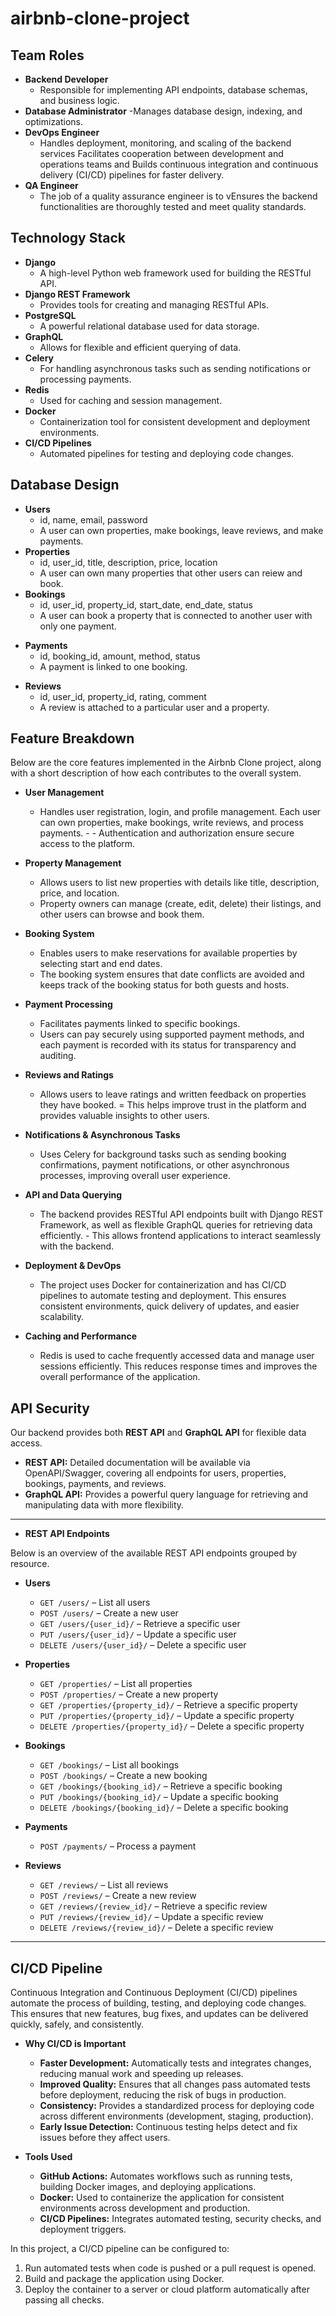 # airbnb-clone-project

## Team Roles
* **Backend Developer**
  - Responsible for implementing API endpoints, database schemas, and business logic.
* **Database Administrator**
  -Manages database design, indexing, and optimizations.
* **DevOps Engineer**
  - Handles deployment, monitoring, and scaling of the backend services Facilitates cooperation between development and operations teams and Builds continuous integration and continuous delivery (CI/CD) pipelines for faster delivery.
* **QA Engineer**
  - The job of a quality assurance engineer is to vEnsures the backend functionalities are thoroughly tested and meet quality standards.

## Technology Stack 
* **Django**
  - A high-level Python web framework used for building the RESTful API.
* **Django REST Framework**
  - Provides tools for creating and managing RESTful APIs.
* **PostgreSQL**
  - A powerful relational database used for data storage.
* **GraphQL**
  - Allows for flexible and efficient querying of data.
* **Celery**
  - For handling asynchronous tasks such as sending notifications or processing payments.
* **Redis**
  - Used for caching and session management.
* **Docker**
  - Containerization tool for consistent development and deployment environments.
* **CI/CD Pipelines**
  - Automated pipelines for testing and deploying code changes. 

## Database Design
* **Users**
  - id, name, email, password
  - A user can own properties, make bookings, leave reviews, and make payments.
* **Properties**
  - id, user_id, title, description, price, location
  - A user can own many properties that other users can reiew and book.
* **Bookings**
  - id, user_id, property_id, start_date, end_date, status
  - A user can book a property that is connected to another user with only one payment.
- **Payments**
  - id, booking_id, amount, method, status
  - A payment is linked to one booking.
* **Reviews**
  - id, user_id, property_id, rating, comment
  - A review is attached to a particular user and a property.

## Feature Breakdown
 Below are the core features implemented in the Airbnb Clone project, along with a short description of how each contributes to the overall system.

* **User Management**
    - Handles user registration, login, and profile management. Each user can own properties, make bookings, write reviews, and process payments. -  - Authentication and authorization ensure secure access to the platform.

* **Property Management**
  - Allows users to list new properties with details like title, description, price, and location. 
  - Property owners can manage (create, edit, delete) their listings, and other users can browse and book them.

* **Booking System**
  - Enables users to make reservations for available properties by selecting start and end dates.
  - The booking system ensures that date conflicts are avoided and keeps track of the booking status for both guests and hosts.

* **Payment Processing**
  - Facilitates payments linked to specific bookings. 
  - Users can pay securely using supported payment methods, and each payment is recorded with its status for transparency and auditing.

* **Reviews and Ratings**
  - Allows users to leave ratings and written feedback on properties they have booked. 
  = This helps improve trust in the platform and provides valuable insights to other users.

* **Notifications & Asynchronous Tasks**
  - Uses Celery for background tasks such as sending booking confirmations, payment notifications, or other asynchronous processes, improving overall user experience.

* **API and Data Querying**
  - The backend provides RESTful API endpoints built with Django REST Framework, as well as flexible GraphQL queries for retrieving data efficiently. - This allows frontend applications to interact seamlessly with the backend.

* **Deployment & DevOps**
  - The project uses Docker for containerization and has CI/CD pipelines to automate testing and deployment. This ensures consistent environments, quick delivery of updates, and easier scalability.

* **Caching and Performance**
  - Redis is used to cache frequently accessed data and manage user sessions efficiently. This reduces response times and improves the overall performance of the application.

## API Security

Our backend provides both **REST API** and **GraphQL API** for flexible data access.


- **REST API:** Detailed documentation will be available via OpenAPI/Swagger, covering all endpoints for users, properties, bookings, payments, and reviews.
- **GraphQL API:** Provides a powerful query language for retrieving and manipulating data with more flexibility.

---

* **REST API Endpoints**

Below is an overview of the available REST API endpoints grouped by resource.

* **Users**
  - `GET /users/` – List all users  
  - `POST /users/` – Create a new user  
  - `GET /users/{user_id}/` – Retrieve a specific user  
  - `PUT /users/{user_id}/` – Update a specific user  
  - `DELETE /users/{user_id}/` – Delete a specific user  

* **Properties**
  - `GET /properties/` – List all properties  
  - `POST /properties/` – Create a new property  
  - `GET /properties/{property_id}/` – Retrieve a specific property  
  - `PUT /properties/{property_id}/` – Update a specific property  
  - `DELETE /properties/{property_id}/` – Delete a specific property  

* **Bookings**
  - `GET /bookings/` – List all bookings  
  - `POST /bookings/` – Create a new booking  
  - `GET /bookings/{booking_id}/` – Retrieve a specific booking  
  - `PUT /bookings/{booking_id}/` – Update a specific booking  
  - `DELETE /bookings/{booking_id}/` – Delete a specific booking  

* **Payments**
  - `POST /payments/` – Process a payment  

* **Reviews**
  - `GET /reviews/` – List all reviews  
  - `POST /reviews/` – Create a new review  
  - `GET /reviews/{review_id}/` – Retrieve a specific review  
  - `PUT /reviews/{review_id}/` – Update a specific review  
  - `DELETE /reviews/{review_id}/` – Delete a specific review  

---

## CI/CD Pipeline

Continuous Integration and Continuous Deployment (CI/CD) pipelines automate the process of building, testing, and deploying code changes. This ensures that new features, bug fixes, and updates can be delivered quickly, safely, and consistently.

* **Why CI/CD is Important**
   - **Faster Development:** Automatically tests and integrates changes, reducing manual work and speeding up releases.
   - **Improved Quality:** Ensures that all changes pass automated tests before deployment, reducing the risk of bugs in production.
   - **Consistency:** Provides a standardized process for deploying code across different environments (development, staging, production).
   - **Early Issue Detection:** Continuous testing helps detect and fix issues before they affect users.

* **Tools Used**
   - **GitHub Actions:** Automates workflows such as running tests, building Docker images, and deploying applications.
   - **Docker:** Used to containerize the application for consistent environments across development and production.
   - **CI/CD Pipelines:** Integrates automated testing, security checks, and deployment triggers.

In this project, a CI/CD pipeline can be configured to:
1. Run automated tests when code is pushed or a pull request is opened.
2. Build and package the application using Docker.
3. Deploy the container to a server or cloud platform automatically after passing all checks.
